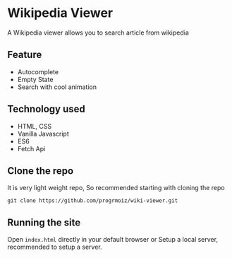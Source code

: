 # Wikipedia Viewer

A Wikipedia viewer allows you to search article from wikipedia

## Feature
- Autocomplete
- Empty State
- Search with cool animation

## Technology used
- HTML, CSS
- Vanilla Javascript
- ES6
- Fetch Api

## Clone the repo
It is very light weight repo, So recommended starting with cloning the repo
```
git clone https://github.com/progrmoiz/wiki-viewer.git
```

## Running the site
Open `index.html` directly in your default browser or
Setup a local server, recommended to setup a server.
